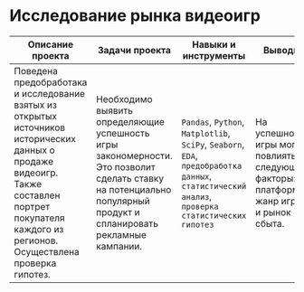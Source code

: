 # Исследование рынка видеоигр
Описание проекта|Задачи проекта|Навыки и инструменты|Выводы|Стату спроекта
----------------|--------------|--------------------|------|----
Поведена предобработака и исследование взятых из открытых источников исторических данных о продаже видеоигр. Также составлен портрет покупателя каждого из регионов. Осуществлена проверка гипотез.| Необходимо выявить определяющие успешность игры закономерности. Это позволит сделать ставку на потенциально популярный продукт и спланировать рекламные кампании.| `Pandas`, `Python`, `Matplotlib`, `SciPy`, `Seaborn`, `EDA`, `предобработка данных`, `статистический анализ`, `проверка статистических гипотез`|На успешность игры могут повлиять следующие факторы: платформа, жанр игры и рынок сбыта.|Завершен
